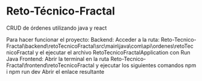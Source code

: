 # Reto-Técnico-Fractal
CRUD de órdenes utilizando java y react

Para hacer funcionar el proyecto:
Backend:
Acceder a la ruta: Reto-Tecnico-Fractal\backend\retoTecnicoFractal\src\main\java\com\api\ordenes\retoTecnicoFractal y el ejecutar el archivo RetoTecnicoFractalApplication con Run Java
Frontend:
Abrir la terminal en la ruta Reto-Tecnico-Fractal\frontend\retoTecnicoFractal y ejecutar los siguientes comandos
npm i
npm run dev
Abrir el enlace resultante

